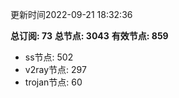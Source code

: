 更新时间2022-09-21 18:32:36

**总订阅: 73**
**总节点: 3043**
**有效节点: 859**
- ss节点: 502
- v2ray节点: 297
- trojan节点: 60
